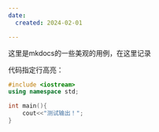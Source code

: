 ```yaml
---
date: 
  created: 2024-02-01

---
```


这里是mkdocs的一些美观的用例，在这里记录
<!-- more -->


代码指定行高亮：
```cpp hl_lines="1 2"
#include <iostream>
using namespace std;

int main(){
    cout<<"测试输出！";
}
```